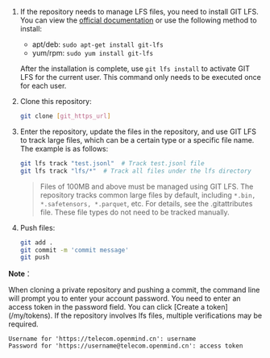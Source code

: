 1. If the repository needs to manage LFS files, you need to install GIT LFS. You can view the [official documentation](https://git-lfs.com/) or use the following method to install:

    + apt/deb: `sudo apt-get install git-lfs`
    + yum/rpm: `sudo yum install git-lfs`

    After the installation is complete, use `git lfs install` to activate GIT LFS for the current user. This command only needs to be executed once for each user.

2. Clone this repository:

    ```bash
    git clone [git_https_url]
    ```

3. Enter the repository, update the files in the repository, and use GIT LFS to track large files, which can be a certain type or a specific file name. The example is as follows:

    ```bash
    git lfs track "test.jsonl"  # Track test.jsonl file
    git lfs track "lfs/*"  # Track all files under the lfs directory
    ```

    > Files of 100MB and above must be managed using GIT LFS. The repository tracks common large files by default, including `*.bin, *.safetensors, *.parquet`, etc. For details, see the .gitattributes file. These file types do not need to be tracked manually.

4. Push files:

    ```bash
    git add .
    git commit -m 'commit message'
    git push
    ```

**Note**：

When cloning a private repository and pushing a commit, the command line will prompt you to enter your account password. You need to enter an access token in the password field. You can click [Create a token] (/my/tokens). If the repository involves lfs files, multiple verifications may be required.

```
Username for 'https://telecom.openmind.cn': username
Password for 'https://username@telecom.openmind.cn': access token
```
